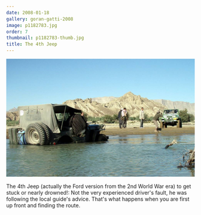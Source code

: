 ```yaml
---
date: 2008-01-18
gallery: goran-gatti-2008
image: p1182783.jpg
order: 7
thumbnail: p1182783-thumb.jpg
title: The 4th Jeep
---
```


![The 4th Jeep](./p1182783.jpg)

The 4th Jeep (actually the Ford version from the 2nd World War era) to get stuck or nearly drowned!: Not the very experienced driver's fault, he was following the local guide's advice. That's what happens when you are first up front and finding the route.